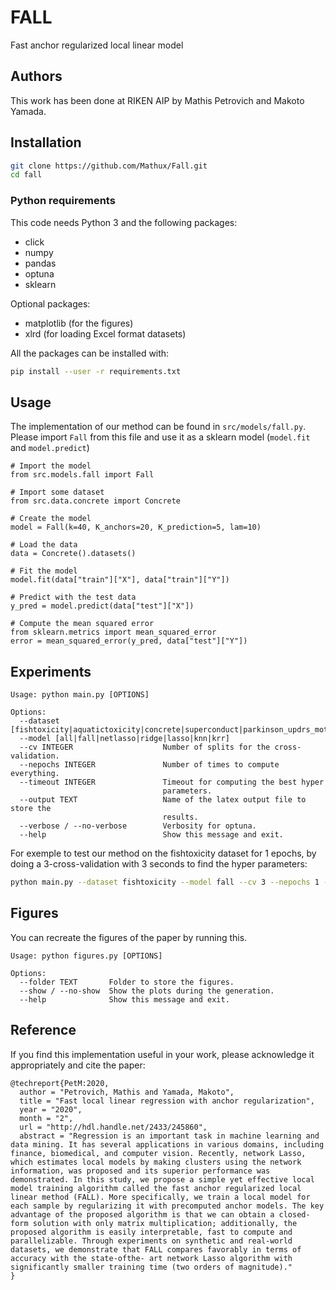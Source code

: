 # FALL
Fast anchor regularized local linear model

## Authors
This work has been done at RIKEN AIP by Mathis Petrovich and Makoto Yamada.


## Installation
```bash
git clone https://github.com/Mathux/Fall.git
cd fall
```

### Python requirements
This code needs Python 3 and the following packages:

* click
* numpy
* pandas
* optuna
* sklearn

Optional packages:

* matplotlib (for the figures)
* xlrd (for loading Excel format datasets)

All the packages can be installed with:

```bash
pip install --user -r requirements.txt
```

## Usage
The implementation of our method can be found in ``src/models/fall.py``. Please import ``Fall`` from this file and use it as a sklearn model (``model.fit`` and ``model.predict``)

```python3
# Import the model
from src.models.fall import Fall

# Import some dataset
from src.data.concrete import Concrete

# Create the model
model = Fall(k=40, K_anchors=20, K_prediction=5, lam=10)

# Load the data
data = Concrete().datasets()

# Fit the model
model.fit(data["train"]["X"], data["train"]["Y"])

# Predict with the test data
y_pred = model.predict(data["test"]["X"])

# Compute the mean squared error
from sklearn.metrics import mean_squared_error
error = mean_squared_error(y_pred, data["test"]["Y"])
```


## Experiments
```
Usage: python main.py [OPTIONS]

Options:
  --dataset [fishtoxicity|aquatictoxicity|concrete|superconduct|parkinson_updrs_motor|parkinson_updrs_total]
  --model [all|fall|netlasso|ridge|lasso|knn|krr]
  --cv INTEGER                    Number of splits for the cross-validation.
  --nepochs INTEGER               Number of times to compute everything.
  --timeout INTEGER               Timeout for computing the best hyper
                                  parameters.
  --output TEXT                   Name of the latex output file to store the
                                  results.
  --verbose / --no-verbose        Verbosity for optuna.
  --help                          Show this message and exit.
```

For exemple to test our method on the fishtoxicity dataset for 1 epochs, by doing a 3-cross-validation with 3 seconds to find the hyper parameters:

```bash
python main.py --dataset fishtoxicity --model fall --cv 3 --nepochs 1 --timeout 3
```

## Figures
You can recreate the figures of the paper by running this.

```
Usage: python figures.py [OPTIONS]

Options:
  --folder TEXT       Folder to store the figures.
  --show / --no-show  Show the plots during the generation.
  --help              Show this message and exit.
```

## Reference
If you find this implementation useful in your work, please acknowledge it appropriately and cite the paper:

```
@techreport{PetM:2020,
  author = "Petrovich, Mathis and Yamada, Makoto",
  title = "Fast local linear regression with anchor regularization",
  year = "2020",
  month = "2",
  url = "http://hdl.handle.net/2433/245860",
  abstract = "Regression is an important task in machine learning and data mining. It has several applications in various domains, including finance, biomedical, and computer vision. Recently, network Lasso, which estimates local models by making clusters using the network information, was proposed and its superior performance was demonstrated. In this study, we propose a simple yet effective local model training algorithm called the fast anchor regularized local linear method (FALL). More specifically, we train a local model for each sample by regularizing it with precomputed anchor models. The key advantage of the proposed algorithm is that we can obtain a closed-form solution with only matrix multiplication; additionally, the proposed algorithm is easily interpretable, fast to compute and parallelizable. Through experiments on synthetic and real-world datasets, we demonstrate that FALL compares favorably in terms of accuracy with the state-ofthe- art network Lasso algorithm with significantly smaller training time (two orders of magnitude)."
}
```
